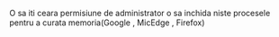 O sa iti ceara permisiune de administrator 
o sa inchida niste procesele pentru a curata memoria(Google , MicEdge , Firefox)
